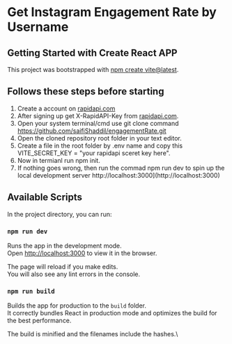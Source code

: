 # Get Instagram Engagement Rate by Username
## Getting Started with Create React APP

This project was bootstrapped with [npm create vite@latest](https://vitejs.dev/guide/#scaffolding-your-first-vite-project).

## Follows these steps before starting
1. Create a account on [rapidapi.com](https://rapidapi.com/yuananf/api/instagram28/)
2. After signing up get  X-RapidAPI-Key from [rapidapi.com](https://rapidapi.com/yuananf/api/instagram28/).
3. Open your system terminal/cmd use git clone command https://github.com/saifiShaddil/engagementRate.git
4. Open the cloned repository root folder in your text editor.
5. Create a file in the root folder by .env name and copy this VITE_SECRET_KEY = "your rapidapi sceret key here".
6. Now in termianl run npm init.
7. If nothing goes wrong, then run the commad npm run dev to spin up the local development server http://localhost:3000](http://localhost:3000)

## Available Scripts

In the project directory, you can run:

### `npm run dev`

Runs the app in the development mode.\
Open [http://localhost:3000](http://localhost:3000) to view it in the browser.

The page will reload if you make edits.\
You will also see any lint errors in the console.


### `npm run build`

Builds the app for production to the `build` folder.\
It correctly bundles React in production mode and optimizes the build for the best performance.

The build is minified and the filenames include the hashes.\
